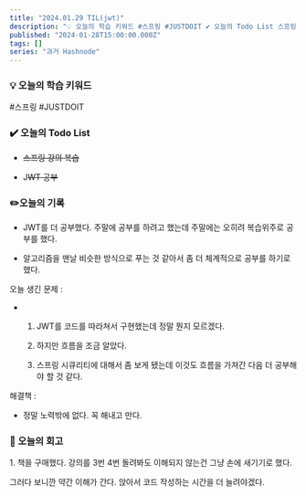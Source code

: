 ```yaml
---
title: "2024.01.29 TIL(jwt)"
description: "💡 오늘의 학습 키워드 #스프링 #JUSTDOIT ✔️ 오늘의 Todo List 스프링 강의 복습 JWT 공부 ✏️오늘의 기록 JWT를 더 공부했다. 주말에 공부를 하려고 했는데 주말에는 오히려 복습위주로 공부를 했다. 알고리즘을 맨날 비슷한 방식으로 푸는 것 같아서 좀 더 체계적으로 공부를 하기로 했다. 오늘 생긴 문제 : JWT를 코드를 따라쳐서 구현했는데 정말 뭔지 모르겠다. 하지만 흐름을 조금 알았다. 스프링 시큐..."
published: "2024-01-28T15:00:00.000Z"
tags: []
series: "과거 Hashnode"
---
```


### 💡 오늘의 학습 키워드

#스프링 #JUSTDOIT

### ✔️ 오늘의 Todo List

* <s>스프링 강의 복습</s>
    
* J<s>WT 공부</s>
    

### ✏️오늘의 기록

* JWT를 더 공부했다. 주말에 공부를 하려고 했는데 주말에는 오히려 복습위주로 공부를 했다.
    
* 알고리즘을 맨날 비슷한 방식으로 푸는 것 같아서 좀 더 체계적으로 공부를 하기로 했다.
    

오늘 생긴 문제 :

* 1. JWT를 코드를 따라쳐서 구현했는데 정말 뭔지 모르겠다.
        
    2. 하지만 흐름을 조금 알았다.
        
    3. 스프링 시큐리티에 대해서 좀 보게 됐는데 이것도 흐름을 가져간 다음 더 공부해야 할 것 같다.
        

해결책 :

* 정말 노력밖에 없다. 꼭 해내고 만다.
    

### 🤔 오늘의 회고

1\. 책을 구매했다. 강의를 3번 4번 돌려봐도 이해되지 않는건 그냥 손에 새기기로 했다.

그러다 보니깐 약간 이해가 간다. 앉아서 코드 작성하는 시간을 더 늘려야겠다.